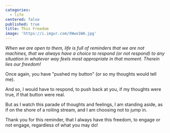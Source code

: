 ```yaml
---
categories:
  - life
centered: false
published: true
title: This Freedom
image: 'https://i.imgur.com/XWwo1WA.jpg'
---
```

_When we are open to them, life is full of reminders that we are not machines, that we always have a choice to respond (or not respond) to any situation in whatever way feels most appropriate in that moment. Therein lies our freedom!_

Once again,
you have "pushed my button"
(or so my thoughts
would tell me).

And so,
I would have to respond,
to push back at you,
if my thoughts were true,
if that button were real.

But as I watch this parade
of thoughts and feelings,
I am standing aside,
as if on the shore
of a roiling stream,
and I am choosing
not to jump in.

Thank you for this reminder,
that I always have this freedom,
to engage or not engage,
regardless of what you may do!